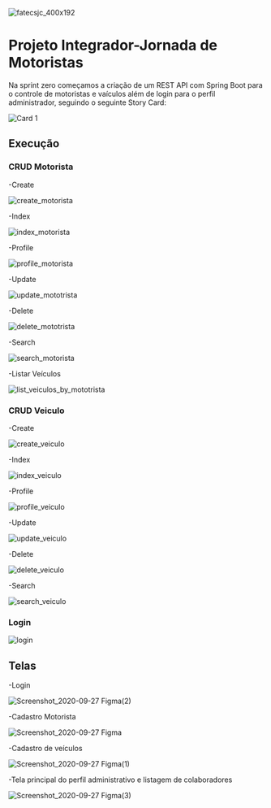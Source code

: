 ![fatecsjc_400x192](https://user-images.githubusercontent.com/58821700/94355628-07a24b80-005c-11eb-8a48-0d5b5ff3583f.png)
# Projeto Integrador-Jornada de Motoristas

Na sprint zero começamos a criação de um REST API com Spring Boot para o controle de motoristas e vaículos além de login para o perfil administrador, seguindo o seguinte Story Card:

![Card 1](https://user-images.githubusercontent.com/58821700/94357549-23afe800-0070-11eb-945e-5814d8d82ebe.png)

## Execução
### CRUD Motorista

-Create

![create_motorista](https://user-images.githubusercontent.com/58821700/94357261-bb600700-006d-11eb-89b2-9633dc007a4b.gif)

-Index

![index_motorista](https://user-images.githubusercontent.com/58821700/94357285-f6fad100-006d-11eb-95a8-f9b7687be261.gif)

-Profile

![profile_motorista](https://user-images.githubusercontent.com/58821700/94357292-0bd76480-006e-11eb-97a2-c77a2ba8b5af.gif)

-Update

![update_mototrista](https://user-images.githubusercontent.com/58821700/94357300-26a9d900-006e-11eb-9b9c-df728127ba96.gif)

-Delete

![delete_mototrista](https://user-images.githubusercontent.com/58821700/94357309-34f7f500-006e-11eb-8b12-4cbb49e17d01.gif)

-Search

![search_motorista](https://user-images.githubusercontent.com/58821700/94357318-44773e00-006e-11eb-97d3-5f92c689e7c2.gif)

-Listar Veículos

![list_veiculos_by_mototrista](https://user-images.githubusercontent.com/58821700/94357330-62dd3980-006e-11eb-835d-4fd4b5e6c23b.gif)

### CRUD Veiculo

-Create

![create_veiculo](https://user-images.githubusercontent.com/58821700/94357770-0b40cd00-0072-11eb-9940-a7a787c0d352.gif)

-Index

![index_veiculo](https://user-images.githubusercontent.com/58821700/94357778-17c52580-0072-11eb-9f80-ba40cbcc2619.gif)

-Profile

![profile_veiculo](https://user-images.githubusercontent.com/58821700/94357784-227fba80-0072-11eb-864f-3c79f02991fa.gif)

-Update

![update_veiculo](https://user-images.githubusercontent.com/58821700/94357791-30cdd680-0072-11eb-9e5b-172129a24523.gif)

-Delete

![delete_veiculo](https://user-images.githubusercontent.com/58821700/94357800-3deac580-0072-11eb-94e3-aa2a0c149c1e.gif)

-Search

![search_veiculo](https://user-images.githubusercontent.com/58821700/94357802-4a6f1e00-0072-11eb-907e-ec971af999f2.gif)

### Login

![login](https://user-images.githubusercontent.com/58821700/94357919-44c60800-0073-11eb-9522-805280d06df3.gif)

## Telas

-Login

![Screenshot_2020-09-27 Figma(2)](https://user-images.githubusercontent.com/58821700/94358648-eac84100-0078-11eb-8a42-8fa644d4e4b1.png)

-Cadastro Motorista

![Screenshot_2020-09-27 Figma](https://user-images.githubusercontent.com/58821700/94358654-f61b6c80-0078-11eb-9004-2c3c9b8b7b82.png)

-Cadastro de veículos

![Screenshot_2020-09-27 Figma(1)](https://user-images.githubusercontent.com/58821700/94358657-ffa4d480-0078-11eb-9d40-66d968191564.png)

-Tela principal do perfil administrativo e listagem de colaboradores

![Screenshot_2020-09-27 Figma(3)](https://user-images.githubusercontent.com/58821700/94358666-19deb280-0079-11eb-943a-db52ada11e60.png)
